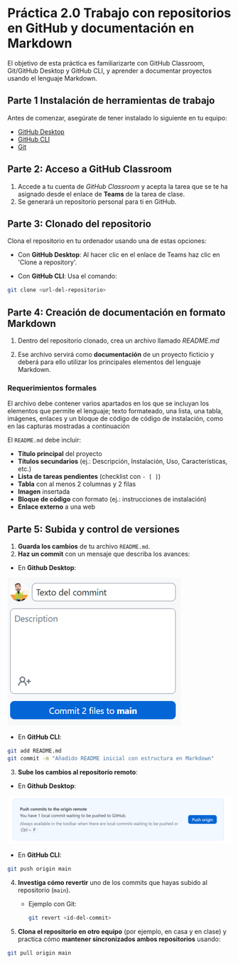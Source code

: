 # Práctica 2.0 Trabajo con repositorios en GitHub y documentación en Markdown

El objetivo de esta práctica es familiarizarte con GitHub Classroom, Git/GitHub Desktop y GitHub CLI, y aprender a documentar proyectos usando el lenguaje Markdown.

## Parte 1 Instalación de herramientas de trabajo

Antes de comenzar, asegúrate de tener instalado lo siguiente en tu equipo:  

- [GitHub Desktop](https://desktop.github.com/)  
- [GitHub CLI](https://cli.github.com/)  
- [Git](https://git-scm.com/)  


## Parte 2: Acceso a GitHub Classroom

1. Accede a tu cuenta de *GitHub Classroom* y acepta la tarea que se te ha asignado desde el enlace de **Teams** de la tarea de clase.
2. Se generará un repositorio personal para ti en GitHub.

## Parte 3: Clonado del repositorio

Clona el repositorio en tu ordenador usando una de estas opciones:

- Con **GitHub Desktop**:
Al hacer clic en el enlace de Teams haz clic en 'Clone a repository'.

- Con **GitHub CLI**:
Usa el comando:

```bash
git clone <url-del-repositorio>
```

## Parte 4: Creación de documentación en formato Markdown

1. Dentro del repositorio clonado, crea un archivo llamado *README.md*

2. Ese archivo servirá como **documentación** de un proyecto ficticio y deberá para ello utilizar los principales elementos del lenguaje Markdown.

### Requerimientos formales

El archivo debe contener varios apartados en los que se incluyan los elementos que permite el lenguaje; texto formateado, una lista, una tabla, imágenes, enlaces y un bloque de código de código de instalación, como en las capturas mostradas a continuación

El `README.md` debe incluir:  

- **Título principal** del proyecto  
- **Títulos secundarios** (ej.: Descripción, Instalación, Uso, Características, etc.)  
- **Lista de tareas pendientes** (checklist con `- [ ]`)  
- **Tabla** con al menos 2 columnas y 2 filas  
- **Imagen** insertada  
- **Bloque de código** con formato (ej.: instrucciones de instalación)  
- **Enlace externo** a una web  


## Parte 5: Subida y control de versiones  

1. **Guarda los cambios** de tu archivo `README.md`.  
2. **Haz un commit** con un mensaje que describa los avances:  

- En **Github Desktop**:

![](media/commit_GitHub_Desktop.png)

- En **GitHub CLI**:
```bash
git add README.md
git commit -m "Añadido README inicial con estructura en Markdown"
```  

3. **Sube los cambios al repositorio remoto**:  

- En **Github Desktop**:

![](media/push_GitHub_Desktop.png)

- En **GitHub CLI**:
```bash
git push origin main
```  


4. **Investiga cómo revertir** uno de los commits que hayas subido al repositorio (`main`).  
   - Ejemplo con Git:  
     ```bash
     git revert <id-del-commit>
     ```  

5. **Clona el repositorio en otro equipo** (por ejemplo, en casa y en clase) y practica cómo **mantener sincronizados ambos repositorios** usando:  

```bash
git pull origin main
```  



